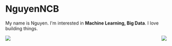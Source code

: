 # NguyenNCB

My name is Nguyen. I'm interested in **Machine Learning, Big Data**. I love building things.

<a href="#">
<img align='left' src="https://github-readme-stats.vercel.app/api?username=nguyenng1802&show_icons=true&theme=Gradientt">
<img align='right' src="https://github-readme-stats.vercel.app/api/top-langs/?username=nguyenng1802&theme=default">
</a>


